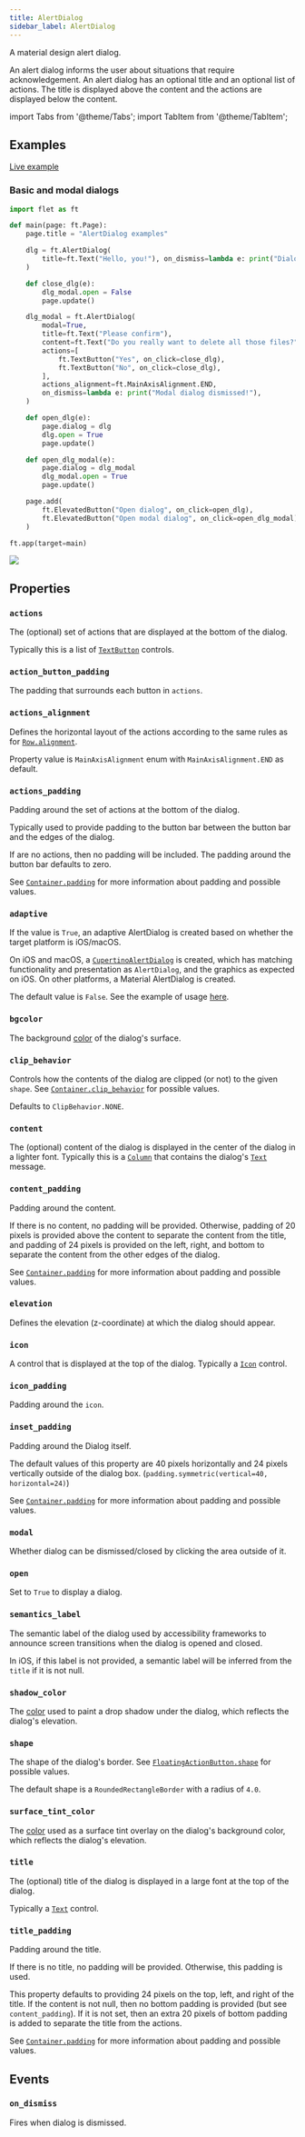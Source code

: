 ```yaml
---
title: AlertDialog
sidebar_label: AlertDialog
---
```


A material design alert dialog.

An alert dialog informs the user about situations that require acknowledgement. An alert dialog has an optional title and an optional list of actions. The title is displayed above the content and the actions are displayed below the content.

import Tabs from '@theme/Tabs';
import TabItem from '@theme/TabItem';

## Examples

[Live example](https://flet-controls-gallery.fly.dev/dialogs/alertdialog)

### Basic and modal dialogs

<Tabs groupId="language">
  <TabItem value="python" label="Python" default>

```python
import flet as ft

def main(page: ft.Page):
    page.title = "AlertDialog examples"

    dlg = ft.AlertDialog(
        title=ft.Text("Hello, you!"), on_dismiss=lambda e: print("Dialog dismissed!")
    )

    def close_dlg(e):
        dlg_modal.open = False
        page.update()

    dlg_modal = ft.AlertDialog(
        modal=True,
        title=ft.Text("Please confirm"),
        content=ft.Text("Do you really want to delete all those files?"),
        actions=[
            ft.TextButton("Yes", on_click=close_dlg),
            ft.TextButton("No", on_click=close_dlg),
        ],
        actions_alignment=ft.MainAxisAlignment.END,
        on_dismiss=lambda e: print("Modal dialog dismissed!"),
    )

    def open_dlg(e):
        page.dialog = dlg
        dlg.open = True
        page.update()

    def open_dlg_modal(e):
        page.dialog = dlg_modal
        dlg_modal.open = True
        page.update()

    page.add(
        ft.ElevatedButton("Open dialog", on_click=open_dlg),
        ft.ElevatedButton("Open modal dialog", on_click=open_dlg_modal),
    )

ft.app(target=main)
```
  </TabItem>
</Tabs>

<img src="/img/docs/controls/alertdialog/alertdialog-with-custom-content.gif" className="screenshot-50" />

## Properties

### `actions`

The (optional) set of actions that are displayed at the bottom of the dialog.

Typically this is a list of [`TextButton`](textbutton) controls.

### `action_button_padding`

The padding that surrounds each button in `actions`.

### `actions_alignment`

Defines the horizontal layout of the actions according to the same rules as for [`Row.alignment`](row#alignment).

Property value is `MainAxisAlignment` enum with `MainAxisAlignment.END` as default.

### `actions_padding`

Padding around the set of actions at the bottom of the dialog.

Typically used to provide padding to the button bar between the button bar and the edges of the dialog.

If are no actions, then no padding will be included. The padding around the button bar defaults to zero.

See [`Container.padding`](container#padding) for more information about padding and possible values.

### `adaptive`

If the value is `True`, an adaptive AlertDialog is created based on whether the target platform is iOS/macOS.

On iOS and macOS, a [`CupertinoAlertDialog`](/docs/controls/cupertinoalertdialog) is created, which has matching functionality and presentation as `AlertDialog`, and the graphics as expected on iOS. On other platforms, a Material AlertDialog is created.

The default value is `False`. See the example of usage [here](/docs/controls/cupertinoalertdialog#cupertinoalertdialog-and-adaptive-alertdialog-example).

### `bgcolor`

The background [color](/docs/reference/colors) of the dialog's surface.

### `clip_behavior`

Controls how the contents of the dialog are clipped (or not) to the given `shape`.
See [`Container.clip_behavior`](container#clip_behavior) for possible values.

Defaults to `ClipBehavior.NONE`.

### `content`

The (optional) content of the dialog is displayed in the center of the dialog in a lighter font. Typically this is a [`Column`](column) that contains the dialog's [`Text`](text) message.

### `content_padding`

Padding around the content.

If there is no content, no padding will be provided. Otherwise, padding of 20 pixels is provided above the content to separate the content from the title, and padding of 24 pixels is provided on the left, right, and bottom to separate the content from the other edges of the dialog.

See [`Container.padding`](container#padding) for more information about padding and possible values.

### `elevation`

Defines the elevation (z-coordinate) at which the dialog should appear.

### `icon`

A control that is displayed at the top of the dialog. Typically a [`Icon`](icon) control.

### `icon_padding`

Padding around the `icon`.

### `inset_padding`

Padding around the Dialog itself.

The default values of this property are 40 pixels horizontally and 24 pixels vertically outside of the dialog box. (`padding.symmetric(vertical=40, horizontal=24)`)

See [`Container.padding`](container#padding) for more information about padding and possible values.

### `modal`

Whether dialog can be dismissed/closed by clicking the area outside of it.

### `open`

Set to `True` to display a dialog.

### `semantics_label`

The semantic label of the dialog used by accessibility frameworks to announce screen transitions when the dialog is opened and closed.

In iOS, if this label is not provided, a semantic label will be inferred from the `title` if it is not null.

### `shadow_color`

The [color](/docs/guides/python/colors) used to paint a drop shadow under the dialog, which reflects the dialog's elevation.

### `shape`

The shape of the dialog's border. See [`FloatingActionButton.shape`](floatingactionbutton#shape) for possible values.

The default shape is a `RoundedRectangleBorder` with a radius of `4.0`.

### `surface_tint_color`

The [color](/docs/guides/python/colors) used as a surface tint overlay on the dialog's background color, which reflects the dialog's elevation.

### `title`

The (optional) title of the dialog is displayed in a large font at the top of the dialog.

Typically a [`Text`](text) control.

### `title_padding`

Padding around the title.

If there is no title, no padding will be provided. Otherwise, this padding is used.

This property defaults to providing 24 pixels on the top, left, and right of the title. If the content is not null, then no bottom padding is provided (but see `content_padding`). If it is not set, then an extra 20 pixels of bottom padding is added to separate the title from the actions.

See [`Container.padding`](container#padding) for more information about padding and possible values.

## Events

### `on_dismiss`

Fires when dialog is dismissed.
